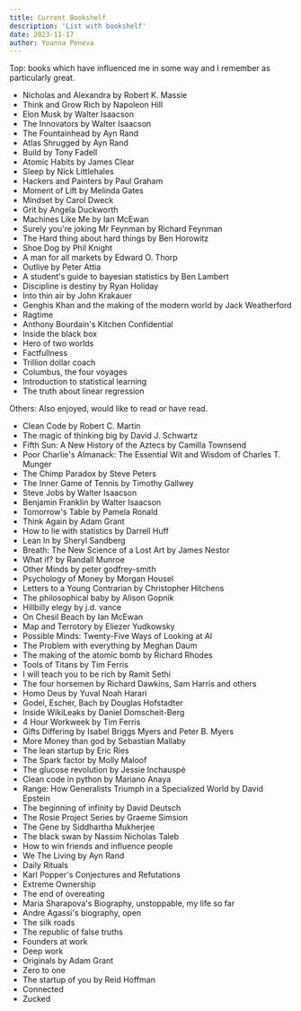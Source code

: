 ```yaml
---
title: Current Bookshelf
description: 'List with bookshelf'
date: 2023-11-17
author: Yoanna Peneva
---
```



Top: books which have influenced me in some way and I remember as particularly great. 

- Nicholas and Alexandra by Robert K. Massie
- Think and Grow Rich by Napoleon Hill
- Elon Musk by Walter Isaacson
- The Innovators by Walter Isaacson
- The Fountainhead by Ayn Rand
- Atlas Shrugged by Ayn Rand
- Build by Tony Fadell
- Atomic Habits by James Clear
- Sleep by Nick Littlehales
- Hackers and Painters by Paul Graham
- Moment of Lift by Melinda Gates
- Mindset by Carol Dweck
- Grit by Angela Duckworth
- Machines Like Me by Ian McEwan
- Surely you're joking Mr Feynman by Richard Feynman
- The Hard thing about hard things by Ben Horowitz
- Shoe Dog by Phil Knight
- A man for all markets by Edward O. Thorp
- Outlive by Peter Attia
- A student's guide to bayesian statistics by Ben Lambert
- Discipline is destiny by Ryan Holiday
- Into thin air by John Krakauer
- Genghis Khan and the making of the modern world by Jack Weatherford
- Ragtime
- Anthony Bourdain's Kitchen Confidential
- Inside the black box
- Hero of two worlds
- Factfullness
- Trillion dollar coach
- Columbus, the four voyages
- Introduction to statistical learning
- The truth about linear regression


Others: Also enjoyed, would like to read or have read. 

- Clean Code by Robert C. Martin
- The magic of thinking big by David J. Schwartz
- Fifth Sun: A New History of the Aztecs by Camilla Townsend
- Poor Charlie's Almanack: The Essential Wit and Wisdom of Charles T. Munger  
- The Chimp Paradox by Steve Peters
- The Inner Game of Tennis by Timothy Gallwey
- Steve Jobs by Walter Isaacson
- Benjamin Franklin by Walter Isaacson
- Tomorrow's Table by Pamela Ronald
- Think Again by Adam Grant
- How to lie with statistics by Darrell Huff
- Lean In by Sheryl Sandberg
- Breath: The New Science of a Lost Art by James Nestor
- What if? by Randall Munroe
- Other Minds by peter godfrey-smith
- Psychology of Money by Morgan Housel
- Letters to a Young Contrarian by Christopher Hitchens
- The philosophical baby by Alison Gopnik
- Hillbilly elegy by j.d. vance 
- On Chesil Beach by Ian McEwan
- Map and Terrotory by Eliezer Yudkowsky
- Possible Minds: Twenty-Five Ways of Looking at AI 
- The Problem with everything by Meghan Daum
- The making of the atomic bomb by Richard Rhodes
- Tools of Titans by Tim Ferris
- I will teach you to be rich by Ramit Sethi
- The four horsemen by Richard Dawkins, Sam Harris and others
- Homo Deus by Yuval Noah Harari
- Godel, Escher, Bach by Douglas Hofstadter
- Inside WikiLeaks by Daniel Domscheit-Berg
- 4 Hour Workweek by Tim Ferris
- Gifts Differing by Isabel Briggs Myers and Peter B. Myers
- More Money than god by Sebastian Mallaby
- The lean startup by Eric Ries
- The Spark factor by Molly Maloof
- The glucose revolution by Jessie Inchauspé
- Clean code in python by Mariano Anaya
- Range: How Generalists Triumph in a Specialized World by David Epstein 
- The beginning of infinity by David Deutsch
- The Rosie Project Series by Graeme Simsion
- The Gene by Siddhartha Mukherjee
- The black swan by Nassim Nicholas Taleb
- How to win friends and influence people
- We The Living by Ayn Rand
- Daily Rituals
- Karl Popper's Conjectures and Refutations
- Extreme Ownership
- The end of overeating
- Maria Sharapova's Biography, unstoppable, my life so far
- Andre Agassi's biography, open
- The silk roads
- The republic of false truths
- Founders at work
- Deep work
- Originals by Adam Grant
- Zero to one
- The startup of you by Reid Hoffman
- Connected
- Zucked